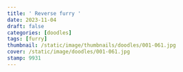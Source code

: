 ```yaml
---
title: ' Reverse furry '
date: 2023-11-04
draft: false
categories: [doodles]
tags: [furry]
thumbnail: /static/image/thumbnails/doodles/001-061.jpg
cover: /static/image/doodles/001-061.jpg
stamp: 9931
---
```

